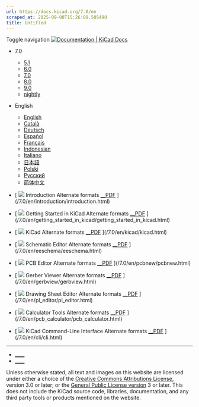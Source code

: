 ```yaml
---
url: https://docs.kicad.org/7.0/en
scraped_at: 2025-09-08T15:26:09.505490
title: Untitled
---
```


Toggle navigation [ ![Documentation | KiCad](/img/kicad_logo_small.png) Docs ](/)

  * 7.0 
    * [ 5.1 ](/5.1)
    * [ 6.0 ](/6.0)
    * [ 7.0 ](/7.0)
    * [ 8.0 ](/8.0)
    * [ 9.0 ](/9.0)
    * [ nightly ](/master)
  * English 
    * [ English ](/7.0/en)
    * [ Català ](/7.0/ca)
    * [ Deutsch ](/7.0/de)
    * [ Español ](/7.0/es)
    * [ Français ](/7.0/fr)
    * [ Indonesian ](/7.0/id)
    * [ Italiano ](/7.0/it)
    * [ 日本語 ](/7.0/ja)
    * [ Polski ](/7.0/pl)
    * [ Русский ](/7.0/ru)
    * [ 简体中文 ](/7.0/zh)

  * [ ![](/img/guide-icons/placeholder.png) Introduction Alternate formats [__PDF](/7.0/en/introduction/introduction.pdf) ](/7.0/en/introduction/introduction.html)
  * [ ![](/img/guide-icons/placeholder.png) Getting Started in KiCad Alternate formats [__PDF](/7.0/en/getting_started_in_kicad/getting_started_in_kicad.pdf) ](/7.0/en/getting_started_in_kicad/getting_started_in_kicad.html)
  * [ ![](/img/guide-icons/kicad.png) KiCad Alternate formats [__PDF](/7.0/en/kicad/kicad.pdf) ](/7.0/en/kicad/kicad.html)
  * [ ![](/img/guide-icons/eeschema.png) Schematic Editor Alternate formats [__PDF](/7.0/en/eeschema/eeschema.pdf) ](/7.0/en/eeschema/eeschema.html)
  * [ ![](/img/guide-icons/pcbnew.png) PCB Editor Alternate formats [__PDF](/7.0/en/pcbnew/pcbnew.pdf) ](/7.0/en/pcbnew/pcbnew.html)
  * [ ![](/img/guide-icons/gerbview.png) Gerber Viewer Alternate formats [__PDF](/7.0/en/gerbview/gerbview.pdf) ](/7.0/en/gerbview/gerbview.html)
  * [ ![](/img/guide-icons/pl_editor.png) Drawing Sheet Editor Alternate formats [__PDF](/7.0/en/pl_editor/pl_editor.pdf) ](/7.0/en/pl_editor/pl_editor.html)
  * [ ![](/img/guide-icons/pcb_calculator.png) Calculator Tools Alternate formats [__PDF](/7.0/en/pcb_calculator/pcb_calculator.pdf) ](/7.0/en/pcb_calculator/pcb_calculator.html)
  * [ ![](/img/guide-icons/placeholder.png) KiCad Command-Line Interface Alternate formats [__PDF](/7.0/en/cli/cli.pdf) ](/7.0/en/cli/cli.html)

* * *

  * [ ____ ](https://forum.kicad.info/)
  * [ ____ ](https://gitlab.com/kicad)

Unless otherwise stated, all text and images on this website are licensed
under either a choice of the [Creative Commons Attributions
License](/about/licenses/#_creative_commons_attribution_3_0_unported), version
3.0 or later; or the [General Public License
version](/about/licenses/#_gnu_general_public_license_v3) 3 or later. This
does not include the KiCad source code, libraries, documentation, and any
third party tools or products mentioned on the website.

